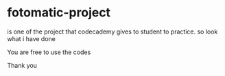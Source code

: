 # fotomatic-project

is one of the project that codecademy gives to student to practice. so look what i have done

You are free to use the codes

Thank you
